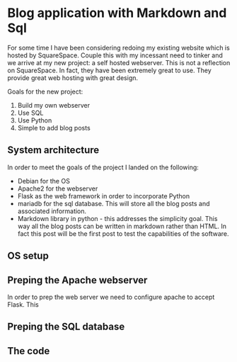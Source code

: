 # Blog application with Markdown and Sql

For some time I have been considering redoing my existing website which is hosted by SquareSpace.  Couple this with my incessant need to tinker and we arrive at my new project: a self hosted webserver.  This is not a reflection on SquareSpace. In fact, they have been extremely great to use. They provide great web hosting with great design.  

Goals for the new project:
1. Build my own webserver
2. Use SQL
3. Use Python
4. Simple to add blog posts

## System architecture 

In order to meet the goals of the project I landed on the following:
* Debian for the OS
* Apache2 for the webserver
* Flask as the web framework in order to incorporate Python
* mariadb for the sql database.  This will store all the blog posts and associated information.
* Markdown library in python - this addresses the simplicity goal. This way all the blog posts can be written in markdown rather than HTML.  In fact this post will be the first post to test the capabilities of the software.

## OS setup

## Preping the Apache webserver

In order to prep the web server we need to configure apache to accept Flask.  This

## Preping the SQL database

## The code
